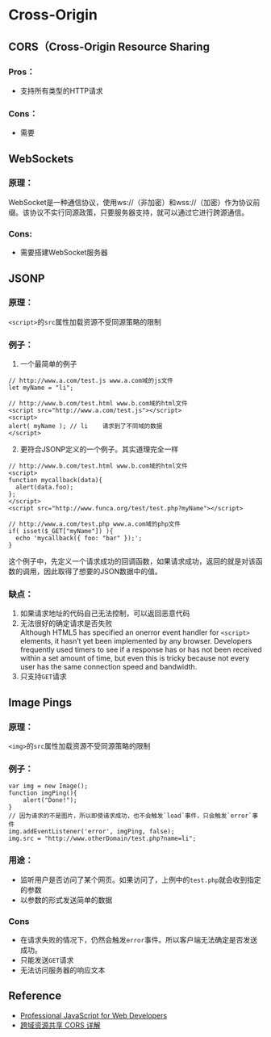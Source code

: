 # Cross-Origin

## CORS（Cross-Origin Resource Sharing
### Pros：
  * 支持所有类型的HTTP请求

### Cons：
  * 需要

## WebSockets
### 原理：
WebSocket是一种通信协议，使用ws://（非加密）和wss://（加密）作为协议前缀。该协议不实行同源政策，只要服务器支持，就可以通过它进行跨源通信。
### Cons:
* 需要搭建WebSocket服务器

## JSONP
### 原理：
`<script>`的`src`属性加载资源不受同源策略的限制

### 例子：
1. 一个最简单的例子
```
// http://www.a.com/test.js www.a.com域的js文件    
let myName = "li";
```
```
// http://www.b.com/test.html www.b.com域的html文件   
<script src="http://www.a.com/test.js"></script>
<script>
alert( myName ); // li    请求到了不同域的数据
</script>
```
2. 更符合JSONP定义的一个例子。其实道理完全一样
  ```
  // http://www.b.com/test.html www.b.com域的html文件
  <script>
  function mycallback(data){
    alert(data.foo);
  };
  </script>
  <script src="http://www.funca.org/test/test.php?myName"></script>
  ```
  ```
  // http://www.a.com/test.php www.a.com域的php文件  
  if( isset($_GET["myName"]) ){
    echo 'mycallback({ foo: "bar" });';
  }
  ```
  这个例子中，先定义一个请求成功的回调函数，如果请求成功，返回的就是对该函数的调用，因此取得了想要的JSON数据中的值。

### 缺点：
1. 如果请求地址的代码自己无法控制，可以返回恶意代码
2. 无法很好的确定请求是否失败  
  Although HTML5 has specified an onerror event handler for `<script>` elements, it hasn’t yet been implemented by any browser. Developers frequently used timers to see if a response has or has not been received within a set amount of time, but even this is tricky because not every user has the same connection speed and bandwidth.
3. 只支持`GET`请求


## Image Pings
### 原理：
`<img>`的`src`属性加载资源不受同源策略的限制

### 例子：
```
var img = new Image();
function imgPing(){
    alert("Done!");
}
// 因为请求的不是图片，所以即使请求成功，也不会触发`load`事件，只会触发`error`事件
img.addEventListener('error', imgPing, false);
img.src = "http://www.otherDomain/test.php?name=li";
```

### 用途：
* 监听用户是否访问了某个网页。如果访问了，上例中的```test.php```就会收到指定的参数
* 以参数的形式发送简单的数据

### Cons
* 在请求失败的情况下，仍然会触发`error`事件。所以客户端无法确定是否发送成功。
* 只能发送`GET`请求
* 无法访问服务器的响应文本

## Reference
* [Professional JavaScript for Web Developers](https://book.douban.com/subject/7157249/)
* [跨域资源共享 CORS 详解](http://www.ruanyifeng.com/blog/2016/04/cors.html)
